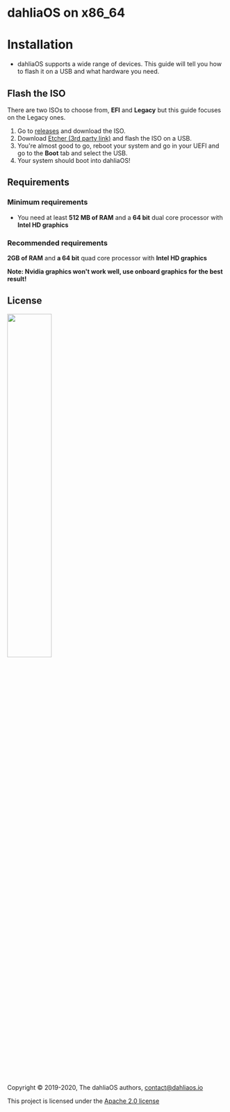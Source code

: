 # dahliaOS on x86_64

# Installation 

- dahliaOS supports a wide range of devices. This guide will tell you how to flash it on a USB and what hardware you need.

## Flash the ISO

There are two ISOs to choose from, **EFI** and **Legacy** but this guide focuses on the Legacy ones.


1. Go to [releases](https://github.com/dahlia-os/releases/releases/download/201215-x86_64/dahliaOS-201215-legacy.iso) and download the ISO.
2. Download [Etcher (3rd party link)](https://www.balena.io/etcher/) and flash the ISO on a USB.
3. You're almost good to go, reboot your system and go in your UEFI and go to the **Boot** tab and select the USB.
4. Your system should boot into dahliaOS!

## Requirements

### Minimum requirements

- You need at least **512 MB of RAM** and a **64 bit** dual core processor with **Intel HD graphics**

### Recommended requirements

**2GB of RAM** and **a 64 bit** quad core processor with **Intel HD graphics**


**Note: Nvidia graphics won't work well, use onboard graphics for the best result!**

## License

<p align="left">
  <img width="45%" src="https://github.com/dahlia-os/brand/blob/master/Logo%20SVGs/dahliaOS%20logo%20with%20text%20(drop%20shadow).svg"
</p>

Copyright © 2019-2020, The dahliaOS authors, contact@dahliaos.io

This project is licensed under the [Apache 2.0 license](../LICENSE)
